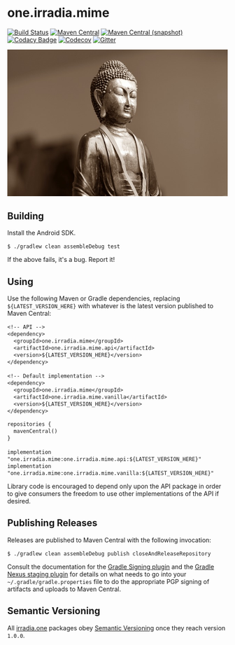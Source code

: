 one.irradia.mime
===

[![Build Status](https://img.shields.io/travis/irradia/one.irradia.mime.svg?style=flat-square)](https://travis-ci.org/irradia/one.irradia.mime)
[![Maven Central](https://img.shields.io/maven-central/v/one.irradia.mime/one.irradia.mime.svg?style=flat-square)](http://search.maven.org/#search%7Cga%7C1%7Cg%3A%22one.irradia.mime%22)
[![Maven Central (snapshot)](https://img.shields.io/nexus/s/https/oss.sonatype.org/one.irradia.mime/one.irradia.mime.svg?style=flat-square)](https://oss.sonatype.org/content/repositories/snapshots/one.irradia.mime/)
[![Codacy Badge](https://img.shields.io/codacy/grade/d0b7e91a88f640049bcaf706ae088d63.svg?style=flat-square)](https://www.codacy.com/app/github_79/one.irradia.mime?utm_source=github.com&amp;utm_medium=referral&amp;utm_content=irradia/one.irradia.mime&amp;utm_campaign=Badge_Grade)
[![Codecov](https://img.shields.io/codecov/c/github/irradia/one.irradia.mime.svg?style=flat-square)](https://codecov.io/gh/irradia/one.irradia.mime)
[![Gitter](https://badges.gitter.im/irradia-org/community.svg)](https://gitter.im/irradia-org/community?utm_source=badge&utm_medium=badge&utm_campaign=pr-badge)

![mime](./src/site/resources/mime.jpg?raw=true)

## Building

Install the Android SDK.

```
$ ./gradlew clean assembleDebug test
```

If the above fails, it's a bug. Report it!

## Using

Use the following Maven or Gradle dependencies, replacing `${LATEST_VERSION_HERE}` with
whatever is the latest version published to Maven Central:

```
<!-- API -->
<dependency>
  <groupId>one.irradia.mime</groupId>
  <artifactId>one.irradia.mime.api</artifactId>
  <version>${LATEST_VERSION_HERE}</version>
</dependency>

<!-- Default implementation -->
<dependency>
  <groupId>one.irradia.mime</groupId>
  <artifactId>one.irradia.mime.vanilla</artifactId>
  <version>${LATEST_VERSION_HERE}</version>
</dependency>
```

```
repositories {
  mavenCentral()
}

implementation "one.irradia.mime:one.irradia.mime.api:${LATEST_VERSION_HERE}"
implementation "one.irradia.mime:one.irradia.mime.vanilla:${LATEST_VERSION_HERE}"
```

Library code is encouraged to depend only upon the API package in order to give consumers
the freedom to use other implementations of the API if desired.

## Publishing Releases

Releases are published to Maven Central with the following invocation:

```
$ ./gradlew clean assembleDebug publish closeAndReleaseRepository
```

Consult the documentation for the [Gradle Signing plugin](https://docs.gradle.org/current/userguide/signing_plugin.html)
and the [Gradle Nexus staging plugin](https://github.com/Codearte/gradle-nexus-staging-plugin/) for
details on what needs to go into your `~/.gradle/gradle.properties` file to do the appropriate
PGP signing of artifacts and uploads to Maven Central.

## Semantic Versioning

All [irradia.one](https://www.irradia.one) packages obey [Semantic Versioning](https://www.semver.org)
once they reach version `1.0.0`.
